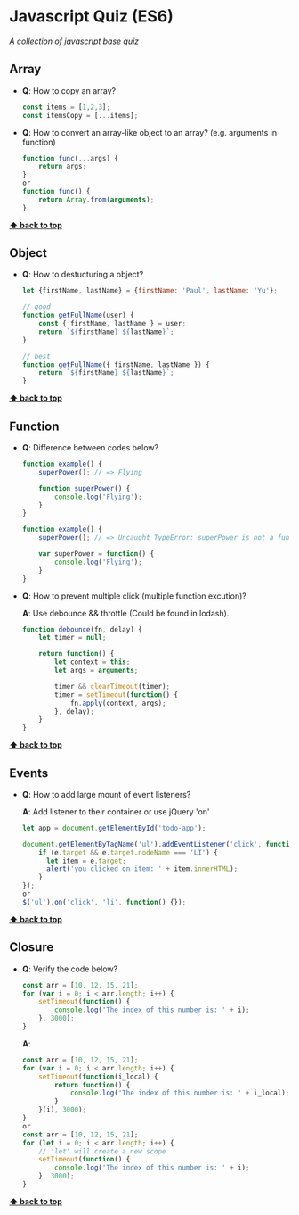 # Javascript Quiz (ES6)

*A collection of javascript base quiz*

## Array
  - **Q**: How to copy an array?
    ```javascript
    const items = [1,2,3];
    const itemsCopy = [...items];
    ```

  - **Q**: How to convert an array-like object to an array? (e.g. arguments in function)
    ```javascript
    function func(...args) {
        return args;
    }
    or
    function func() {
        return Array.from(arguments);
    }
    ```
**[⬆ back to top](#table-of-contents)**

## Object
  - **Q**: How to destucturing a object?
    ```javascript
    let {firstName, lastName} = {firstName: 'Paul', lastName: 'Yu'};

    // good
    function getFullName(user) {
        const { firstName, lastName } = user;
        return `${firstName} ${lastName}`;
    }

    // best
    function getFullName({ firstName, lastName }) {
        return `${firstName} ${lastName}`;
    }
    ```
**[⬆ back to top](#table-of-contents)**

## Function
  - **Q**: Difference between codes below?
    ```javascript
    function example() {
        superPower(); // => Flying

        function superPower() {
            console.log('Flying');
        }
    }
    ```
    ```javascript
    function example() {
        superPower(); // => Uncaught TypeError: superPower is not a function

        var superPower = function() {
            console.log('Flying');
        }
    }
    ```

  - **Q**: How to prevent multiple click (multiple function excution)?

    **A**: Use debounce && throttle (Could be found in lodash).
    ```javascript
    function debounce(fn, delay) {
        let timer = null;

        return function() {
            let context = this;
            let args = arguments;

            timer && clearTimeout(timer);
            timer = setTimeout(function() {
                fn.apply(context, args);
            }, delay);
        }
    }
    ```
**[⬆ back to top](#table-of-contents)**

## Events
  - **Q**: How to add large mount of event listeners?

    **A**: Add listener to their container or use jQuery 'on'
    ```javascript
    let app = document.getElementById('todo-app');

    document.getElementByTagName('ul').addEventListener('click', function(e) {
        if (e.target && e.target.nodeName === 'LI') {
          let item = e.target;
          alert('you clicked on item: ' + item.innerHTML);
        }
    });
    or
    $('ul').on('click', 'li', function() {});
    ```
**[⬆ back to top](#table-of-contents)**

## Closure
  - **Q**: Verify the code below?
    ```javascript
    const arr = [10, 12, 15, 21];
    for (var i = 0; i < arr.length; i++) {
        setTimeout(function() {
            console.log('The index of this number is: ' + i);
        }, 3000);
    }
    ```

    **A**:
    ```javascript
    const arr = [10, 12, 15, 21];
    for (var i = 0; i < arr.length; i++) {
        setTimeout(function(i_local) {
            return function() {
                console.log('The index of this number is: ' + i_local);
            }
        }(i), 3000);
    }
    or
    const arr = [10, 12, 15, 21];
    for (let i = 0; i < arr.length; i++) {
        // 'let' will create a new scope
        setTimeout(function() {
            console.log('The index of this number is: ' + i);
        }, 3000);
    }
    ```
**[⬆ back to top](#table-of-contents)**